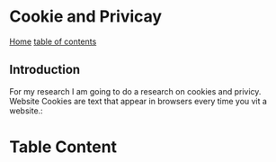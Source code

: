 <!DOCTYPE html>
<html lang="en">
<head>
    <meta charset="UTF-8">
    <meta name="viewport" content="width=device-width, initial-scale=1.0">
    
</head>
<body>
    <main>
    <h1>Cookie and Privicay</h1>
    <nav>
        <a href="index.html">Home</a>
        <a href="content.html">table of contents</a>
    </nav>
    <h2>Introduction</h2>
    <p> For my research I am going to do a research on cookies and privicy. Website Cookies are text that appear in browsers every time you vit a website.:</p>
 </head>
<body>
    <main>
    <h1>Table Content</h1>
    <nav>
      
    

